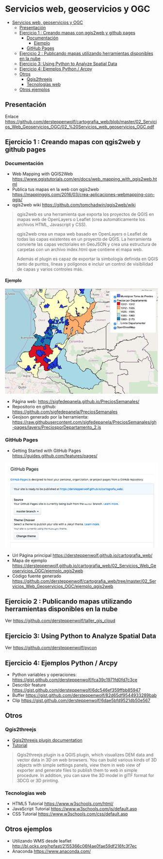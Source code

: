 # Servicios web, geoservicios y OGC

- [Servicios web, geoservicios y OGC](#servicios-web-geoservicios-y-ogc)
  - [Presentación](#presentaci%C3%B3n)
  - [Ejercicio 1 : Creando mapas con qgis2web y github pages](#ejercicio-1--creando-mapas-con-qgis2web-y-github-pages)
    - [Documentación](#documentaci%C3%B3n)
      - [Ejemplo](#ejemplo)
    - [GitHub Pages](#github-pages)
  - [Ejercicio 2 : Publicando mapas utilizando herramientas disponibles en la nube](#ejercicio-2--publicando-mapas-utilizando-herramientas-disponibles-en-la-nube)
  - [Ejercicio 3: Using Python to Analyze Spatial Data](#ejercicio-3-using-python-to-analyze-spatial-data)
  - [Ejercicio 4: Ejemplos Python / Arcpy](#ejercicio-4-ejemplos-python--arcpy)
  - [Otros](#otros)
    - [Qgis2threejs](#qgis2threejs)
    - [Tecnologías web](#tecnolog%C3%ADas-web)
  - [Otros ejemplos](#otros-ejemplos)

## Presentación

Enlace https://github.com/dersteppenwolf/cartografia_web/blob/master/02_Servicios_Web_Geoservicios_OGC/02_%20Servicios_web_geoservicios_OGC.pdf

## Ejercicio 1 : Creando mapas con qgis2web y github pages

### Documentación

* Web Mapping with QGIS2Web https://www.qgistutorials.com/en/docs/web_mapping_with_qgis2web.html
* Publica tus mapas en la web con qgis2web https://mappinggis.com/2016/03/crea-aplicaciones-webmapping-con-qgis/
* qgis2web wiki https://github.com/tomchadwin/qgis2web/wiki
  
> qgis2web es una herramienta que exporta los proyectos de QGIS en mapas web de OpenLayers o Leaflet (crea automáticamente los archivos HTML, Javascript y CSS).
> 
> qgis2web crea un mapa web basado en OpenLayers o Leaflet de todas las capas  existentes en un proyecto de QGIS. La herramienta convierte las capas vectoriales en GeoJSON y crea una estructura de carpetas con un archivo index.html que contiene el mapa web.
>
>Además el plugin es capaz de exportar la simbología definida en QGIS tanto de puntos, líneas y polígonos e incluir un control de visibilidad de capas y varios controles más.

#### Ejemplo

![qgis2web](qgis2web.png "qgis2web")

* Página web: https://sigfedepanela.github.io/PreciosSemanales/
* Repositorio en github: https://github.com/sigfedepanela/PreciosSemanales
* Geojson generado por la herramienta: https://raw.githubusercontent.com/sigfedepanela/PreciosSemanales/gh-pages/layers/PreciosporDepartamento_2.js




### GitHub Pages

* Getting Started with GitHub Pages https://guides.github.com/features/pages/

![qgis2web](pages.png "pages")



* Url  Página principal https://dersteppenwolf.github.io/cartografia_web/
* Mapa de ejemplo https://dersteppenwolf.github.io/cartografia_web/02_Servicios_Web_Geoservicios_OGC/ejemplo_qgis2web
* Código fuente generado https://github.com/dersteppenwolf/cartografia_web/tree/master/02_Servicios_Web_Geoservicios_OGC/ejemplo_qgis2web
  


## Ejercicio 2 :  Publicando mapas utilizando herramientas disponibles en la nube

Ver https://github.com/dersteppenwolf/taller_gis_cloud

## Ejercicio 3: Using Python to Analyze Spatial Data

Ver https://github.com/dersteppenwolf/pycon

## Ejercicio 4: Ejemplos Python / Arcpy

* Python variables y operaciones: https://gist.github.com/dersteppenwolf/fca39c1971fd0fd7c3ce
* Describir feature https://gist.github.com/dersteppenwolf/6dc546ef359ffbb85947
* Buffer https://gist.github.com/dersteppenwolf/82d65df9544933289bab
* Clip https://gist.github.com/dersteppenwolf/6dae5bfd9521db50e567


## Otros

### Qgis2threejs

* [Qgis2threejs plugin documentation](https://qgis2threejs.readthedocs.io/en/docs/)     
* [Tutorial](https://qgis2threejs.readthedocs.io/en/docs/Tutorial.html)    
 

> Qgis2threejs plugin is a QGIS plugin, which visualizes DEM data and vector data in 3D on web browsers. You can build various kinds of 3D objects with simple settings panels, view them in web view of exporter and generate files to publish them to web in simple procedure. In addition, you can save the 3D model in glTF format for 3DCG or 3D printing.


### Tecnologías web

* HTML5 Tutorial https://www.w3schools.com/html/
* JavaScript Tutorial https://www.w3schools.com/js/default.asp
* CSS Tutorial https://www.w3schools.com/css/default.asp



## Otros ejemplos

* Utilizando WMS desde leaflet http://bl.ocks.org/hpfast/2155366c06f4ae0fae59df216fc3f7ec
* Anaconda https://www.anaconda.com/
